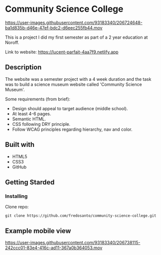 # Community Science College

https://user-images.githubusercontent.com/93183340/206724648-ba1d835b-d46e-47ef-bdc2-d6eec255fb44.mov

This is a project I did my first semester as part of a 2 year education at Noroff.

Link to website: https://lucent-parfait-4aa7f9.netlify.app

## Description

The website was a semester project with a 4 week duration and the task was to build a science museum website called 'Community Science Museum'.

Some requirements (from brief):

- Design should appeal to target audience (middle school).
- At least 4-6 pages.
- Semantic HTML.
- CSS following DRY principle.
- Follow WCAG principles regarding hierarchy, nav and color.

## Built with

- HTML5
- CSS3
- GitHub

## Getting Starded

### Installing

Clone repo:

```
git clone https://github.com/fredosanto/community-science-college.git
```

## Example mobile view

https://user-images.githubusercontent.com/93183340/206738115-242ccc01-83e4-416c-ad11-367a0b364053.mov
